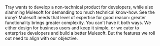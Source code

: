 Tray wants to develop a non-technical product for developers, while also slamming Mulesoft for demanding too much technical know-how. See the irony? Mulesoft needs that level of expertise for good reason: greater functionality brings greater complexity. You can't have it both ways. We either design for business users and keep it simple, or we cater to enterprise developers and build a better Mulesoft. But the features we roll out need to align with our objective.
